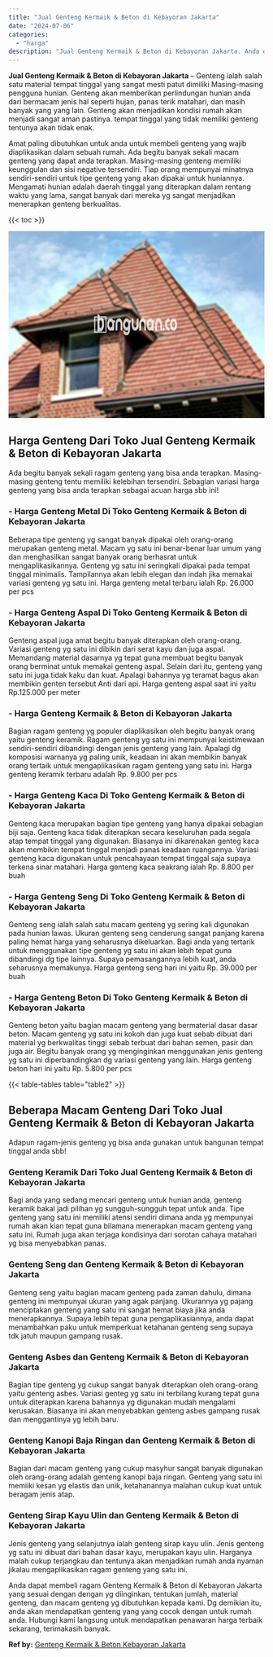 ```yaml
---
title: "Jual Genteng Kermaik & Beton di Kebayoran Jakarta"
date: "2024-07-06"
categories: 
  - "harga"
description: "Jual Genteng Kermaik & Beton di Kebayoran Jakarta. Anda dapat membeli ragam Genteng Kermaik & Beton di Kebayoran Jakarta yang sesuai dengan dengan yg diingin..."
---
```


**Jual Genteng Kermaik & Beton di Kebayoran Jakarta** – Genteng ialah salah satu material tempat tinggal yang sangat mesti patut dimiliki Masing-masing pengguna hunian. Genteng akan memberikan perlindungan hunian anda dari bermacam jenis hal seperti hujan, panas terik matahari, dan masih banyak yang yang lain. Genteng akan menjadikan kondisi rumah akan menjadi sangat aman pastinya. tempat tinggal yang tidak memiliki genteng tentunya akan tidak enak.

Amat paling dibutuhkan untuk anda untuk membeli genteng yang wajib diaplikasikan dalam sebuah rumah. Ada begitu banyak sekali macam genteng yang dapat anda terapkan. Masing-masing genteng memiliki keunggulan dan sisi negative tersendiri. Tiap orang mempunyai minatnya sendiri-sendiri untuk tipe genteng yang akan dipakai untuk huniannya. Mengamati hunian adalah daerah tinggal yang diterapkan dalam rentang waktu yang lama, sangat banyak dari mereka yg sangat menjadikan menerapkan genteng berkualitas.

{{< toc >}}

![Jual Genteng Kermaik & Beton di Kebayoran Jakarta](/images/genteng-minimalis-murah23.png)

## Harga Genteng Dari Toko Jual Genteng Kermaik & Beton di Kebayoran Jakarta

Ada begitu banyak sekali ragam genteng yang bisa anda terapkan. Masing-masing genteng tentu memiliki kelebihan tersendiri. Sebagian variasi harga genteng yang bisa anda terapkan sebagai acuan harga sbb ini!

### \- Harga Genteng Metal Di Toko Genteng Kermaik & Beton di Kebayoran Jakarta

Beberapa tipe genteng yg sangat banyak dipakai oleh orang-orang merupakan genteng metal. Macam yg satu ini benar-benar luar umum yang dan menghasilkan sangat banyak orang berhasrat untuk mengaplikasikannya. Genteng yg satu ini seringkali dipakai pada tempat tinggal minimalis. Tampilannya akan lebih elegan dan indah jika memakai variasi genteng yg satu ini. Harga genteng metal terbaru ialah Rp. 26.000 per pcs

### \- Harga Genteng Aspal Di Toko Genteng Kermaik & Beton di Kebayoran Jakarta

Genteng aspal juga amat begitu banyak diterapkan oleh orang-orang. Variasi genteng yg satu ini dibikin dari serat kayu dan juga aspal. Memandang material dasarnya yg tepat guna membuat begitu banyak orang berminat untuk memakai genteng aspal. Selain dari itu, genteng yang satu ini juga tidak kaku dan kuat. Apalagi bahannya yg teramat bagus akan membikin genten tersebut Anti dari api. Harga genteng aspal saat ini yaitu Rp.125.000 per meter

### \- Harga Genteng Kermaik & Beton di Kebayoran Jakarta

Bagian ragam genteng yg populer diaplikasikan oleh begitu banyak orang yaitu genteng keramik. Ragam genteng yg satu ini mempunyai keistimewaan sendiri-sendiri dibandingi dengan jenis genteng yang lain. Apalagi dg komposisi warnanya yg paling unik, keadaan ini akan membikin banyak orang tertaik untuk mengaplikasikan ragam genteng yang satu ini. Harga genteng keramik terbaru adalah Rp. 9.800 per pcs

### \- Harga Genteng Kaca Di Toko Genteng Kermaik & Beton di Kebayoran Jakarta

Genteng kaca merupakan bagian tipe genteng yang hanya dipakai sebagian biji saja. Genteng kaca tidak diterapkan secara keseluruhan pada segala atap tempat tinggal yang digunakan. Biasanya ini dikarenakan genteg kaca akan membikin tempat tinggal menjadi panas keadaan ruangannya. Variasi genteng kaca digunakan untuk pencahayaan tempat tinggal saja supaya terkena sinar matahari. Harga genteng kaca seakrang ialah Rp. 8.800 per buah

### \- Harga Genteng Seng Di Toko Genteng Kermaik & Beton di Kebayoran Jakarta

Genteng seng ialah salah satu macam genteng yg sering kali digunakan pada hunian lawas. Ukuran genteng seng cenderung sangat panjang karena paling hemat harga yang seharusnya dikeluarkan. Bagi anda yang tertarik untuk menggunakan tipe genteng yg satu ini akan lebih tepat guna dibandingi dg tipe lainnya. Supaya pemasangannya lebih kuat, anda seharusnya memakunya. Harga genteng seng hari ini yaitu Rp. 39.000 per buah

### \- Harga Genteng Beton Di Toko Genteng Kermaik & Beton di Kebayoran Jakarta

Genteng beton yaitu bagian macam genteng yang bermaterial dasar dasar beton. Macam genteng yg satu ini kokoh dan juga kuat sebab dibuat dari material yg berkwalitas tinggi sebab terbuat dari bahan semen, pasir dan juga air. Begitu banyak orang yg menginginkan menggunakan jenis genteng yg satu ini diperbandingkan dg variasi genteng yang lain. Harga genteng beton hari ini yaitu Rp. 5.800 per pcs

{{< table-tables table="table2" >}}

## Beberapa Macam Genteng Dari Toko Jual Genteng Kermaik & Beton di Kebayoran Jakarta

Adapun ragam-jenis genteng yg bisa anda gunakan untuk bangunan tempat tinggal anda sbb!

### Genteng Keramik Dari Toko Jual Genteng Kermaik & Beton di Kebayoran Jakarta

Bagi anda yang sedang mencari genteng untuk hunian anda, genteng keramik bakal jadi pilihan yg sungguh-sungguh tepat untuk anda. Tipe genteng yang satu ini memiliki atensi sendiri dimana anda yg mempunyai rumah akan kian tepat guna bilamana menerapkan macam genteng yang satu ini. Rumah juga akan terjaga kondisinya dari sorotan cahaya matahari yg bisa menyebabkan panas.

### Genteng Seng dan Genteng Kermaik & Beton di Kebayoran Jakarta

Genteng seng yaitu bagian macam genteng pada zaman dahulu, dimana genteng ini mempunyai ukuran yang agak panjang. Ukurannya yg pajang menciptakan genteng yang satu ini sangat hemat biaya jika anda menerapkannya. Supaya lebih tepat guna pengaplikasiannya, anda dapat menambahkan paku untuk memperkuat ketahanan genteng seng supaya tdk jatuh maupun gampang rusak.

### Genteng Asbes dan Genteng Kermaik & Beton di Kebayoran Jakarta

Bagian tipe genteng yg cukup sangat banyak diterapkan oleh orang-orang yaitu genteng asbes. Variasi genteg yg satu ini terbilang kurang tepat guna untuk diterapkan karena bahannya yg digunakan mudah mengalami kerusakan. Biasanya ini akan menyebabkan genteng asbes gampang rusak dan menggantinya yg lebih baru.

### Genteng Kanopi Baja Ringan dan Genteng Kermaik & Beton di Kebayoran Jakarta

Bagian dari macam genteng yang cukup masyhur sangat banyak digunakan oleh orang-orang adalah genteng kanopi baja ringan. Genteng yang satu ini memiiki kesan yg elastis dan unik, ketahanannya malahan cukup kuat untuk beragam jenis atap.

### Genteng Sirap Kayu Ulin dan Genteng Kermaik & Beton di Kebayoran Jakarta

Jenis genteng yang selanjutnya ialah genteng sirap kayu ulin. Jenis genteng yg satu ini dibuat dari bahan dasar kayu, merupakan kayu ulin. Harganya malah cukup terjangkau dan tentunya akan menjadikan rumah anda nyaman jikalau mengaplikasikan ragam genteng yang satu ini.

Anda dapat membeli ragam Genteng Kermaik & Beton di Kebayoran Jakarta yang sesuai dengan dengan yg diinginkan, tentukan jumlah, material genteng, dan macam genteng yg dibutuhkan kepada kami. Dg demikian itu, anda akan mendapatkan genteng yang yang cocok dengan untuk rumah anda. Hubungi kami langsung untuk mendapatkan penawaran harga terbaik sekarang, terimakasih banyak.

**Ref by:**  [Genteng Kermaik & Beton  Kebayoran Jakarta](https://id.wikipedia.org/wiki/Genteng)
